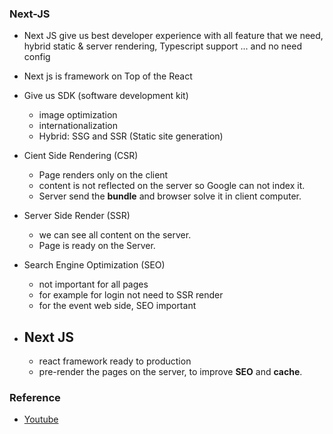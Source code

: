 ### Next-JS

- Next JS give us best developer experience with all feature that we need, hybrid static & server rendering, Typescript support ... and no need config

* Next js is framework on Top of the React
* Give us SDK (software development kit)

  - image optimization
  - internationalization
  - Hybrid: SSG and SSR (Static site generation)

* Cient Side Rendering (CSR)

  - Page renders only on the client
  - content is not reflected on the server so Google can not index it.
  - Server send the **bundle** and browser solve it in client computer.

* Server Side Render (SSR)

  - we can see all content on the server.
  - Page is ready on the Server.

* Search Engine Optimization (SEO)

  - not important for all pages
  - for example for login not need to SSR render
  - for the event web side, SEO important

* ## Next JS
  - react framework ready to production
  - pre-render the pages on the server, to improve **SEO** and **cache**.

### Reference

- [Youtube](https://www.youtube.com/watch?v=KjY94sAKLlw&t=554s&ab_channel=freeCodeCamp.org)
